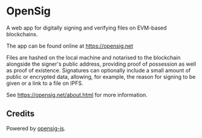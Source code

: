 # OpenSig

A web app for digitally signing and verifying files on EVM-based blockchains.  

The app can be found online at https://opensig.net

Files are hashed on the local machine and notarised to the blockchain alongside the signer's public address, providing proof of possession as well as proof of existence.  Signatures can optionally include a small amount of public or encrypted data, allowing, for example, the reason for signing to be given or a link to a file on IPFS.  

See https://opensig.net/about.html for more information.

## Credits

Powered by [opensig-js](https://github.com/opensig/opensig-js).